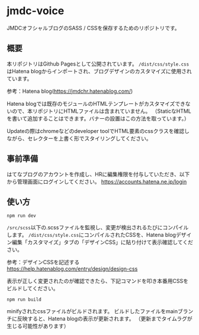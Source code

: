 # jmdc-voice
JMDCオフシャルブログのSASS / CSSを保存するためのリポジトリです。


## 概要
本リポジトリはGithub Pagesとして公開されています。
`/dist/css/style.css`はHatena blogからインポートされ、ブログデザインのカスタマイズに使用されています。

参考：Hatena blog(https://jmdchr.hatenablog.com/)

Hatena blogでは既存のモジュールのHTMLテンプレートがカスタマイズできないので、本リポジトリにHTMLファイルは含まれていません。
（StaticなHTMLを書いて追加することはできます。バナーの設置はこの方法を取っています。）

Updateの際はchromeなどのdeveloper toolでHTML要素のcssクラスを確認しながら、セレクターを上書く形でスタイリングしてください。

## 事前準備
はてなブログのアカウントを作成し、HRに編集権限を付与していただき、以下から管理画面にログインしてください。
https://accounts.hatena.ne.jp/login

## 使い方
```
npm run dev
```
`/src/scss`以下の.scssファイルを監視し、変更が検出されるたびにコンパイルします。
`/dist/css/style.css`にコンパイルされたCSSを、Hatena blogデザイン編集「カスタマイズ」タブの「デザインCSS」に貼り付けて表示確認してください。

参考：デザインCSSを記述する
https://help.hatenablog.com/entry/design/design-css

表示が正しく変更されたのが確認できたら、下記コマンドを叩き本番用CSSをビルドしてください。

```
npm run build
```
minifyされたcssファイルがビルドされます。
ビルドしたファイルをmainブランチに反映すると、Hatena blogの表示が更新されます。
（更新までタイムラグが生じる可能性があります）
